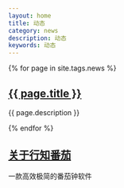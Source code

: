 ```yaml
---
layout: home
title: 动态
category: news
description: 动态
keywords: 动态
---
```


<div class="row">
	{% for page in site.tags.news %}
		<div class="col-1">
			<h2><a href="{{ post.url }}">{{ page.title }}</a></h2>
			<p>{{ page.description }}</p>
		</div>
	{% endfor %}
    <div class="col-1">
        <h2><a href="/README.html">关于行知番茄</a></h2>
        <p>一款高效极简的番茄钟软件</p>
    </div>
</div>
